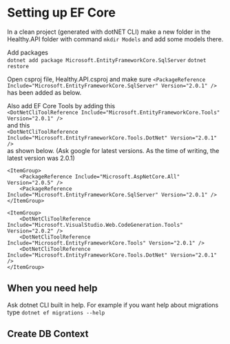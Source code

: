 # Setting up EF Core

In a clean project (generated with dotNET CLI) make a new folder in the Healthy.API folder with command  `mkdir Models` and add some models there.

Add packages    
`dotnet add package Microsoft.EntityFrameworkCore.SqlServer`
`dotnet restore`

Open csproj file, Healthy.API.csproj and make sure `<PackageReference Include="Microsoft.EntityFrameworkCore.SqlServer" Version="2.0.1" />` has been added as below.

Also add EF Core Tools by adding this    
`<DotNetCliToolReference Include="Microsoft.EntityFrameworkCore.Tools" Version="2.0.1" />`  
and this      
`<DotNetCliToolReference Include="Microsoft.EntityFrameworkCore.Tools.DotNet" Version="2.0.1" />`   
as shown below. (Ask google for latest versions. As the time of writing, the latest version was 2.0.1)

    <ItemGroup>
        <PackageReference Include="Microsoft.AspNetCore.All" Version="2.0.5" />
        <PackageReference Include="Microsoft.EntityFrameworkCore.SqlServer" Version="2.0.1" />
    </ItemGroup>

    <ItemGroup>
        <DotNetCliToolReference Include="Microsoft.VisualStudio.Web.CodeGeneration.Tools" Version="2.0.2" />
        <DotNetCliToolReference Include="Microsoft.EntityFrameworkCore.Tools" Version="2.0.1" />
        <DotNetCliToolReference Include="Microsoft.EntityFrameworkCore.Tools.DotNet" Version="2.0.1" />
    </ItemGroup>

## When you need help
Ask dotnet CLI built in help. For example if you want help about migrations type `dotnet ef migrations --help`

## Create DB Context
